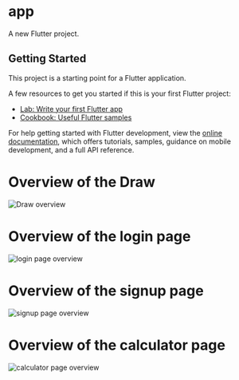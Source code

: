 # app

A new Flutter project.

## Getting Started

This project is a starting point for a Flutter application.

A few resources to get you started if this is your first Flutter project:

- [Lab: Write your first Flutter app](https://docs.flutter.dev/get-started/codelab)
- [Cookbook: Useful Flutter samples](https://docs.flutter.dev/cookbook)

For help getting started with Flutter development, view the
[online documentation](https://docs.flutter.dev/), which offers tutorials,
samples, guidance on mobile development, and a full API reference.

# Overview of the Draw

![Draw overview](./assets/drawer.png)

# Overview of the login page

![login page overview](./assets/login_screen.png)

# Overview of the signup page

![signup page overview](./assets/signup_screen.png)

# Overview of the calculator page

![calculator page overview](./assets/calculator_screen.png)
